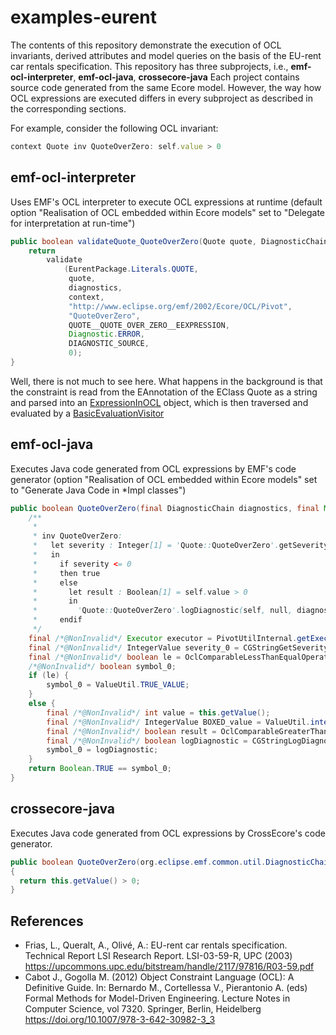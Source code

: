 # examples-eurent

The contents of this repository demonstrate the execution of OCL invariants, derived attributes and model queries on the basis of the EU-rent car rentals specification.
This repository has three subprojects, i.e., **emf-ocl-interpreter**, **emf-ocl-java**, **crossecore-java**
Each project contains source code generated from the same Ecore model. 
However, the way how OCL expressions are executed differs in every subproject as described in the corresponding sections.

For example, consider the following OCL invariant:
```javascript
context Quote inv QuoteOverZero: self.value > 0
```

## emf-ocl-interpreter
Uses EMF's OCL interpreter to execute OCL expressions at runtime (default option "Realisation of OCL embedded within Ecore models" set to "Delegate for interpretation at run-time")

```java
public boolean validateQuote_QuoteOverZero(Quote quote, DiagnosticChain diagnostics, Map<Object, Object> context) {
	return
		validate
			(EurentPackage.Literals.QUOTE,
			 quote,
			 diagnostics,
			 context,
			 "http://www.eclipse.org/emf/2002/Ecore/OCL/Pivot",
			 "QuoteOverZero",
			 QUOTE__QUOTE_OVER_ZERO__EEXPRESSION,
			 Diagnostic.ERROR,
			 DIAGNOSTIC_SOURCE,
			 0);
}
```
Well, there is not much to see here. 
What happens in the background is that the constraint is read from the EAnnotation of the EClass Quote as a string and parsed into an [ExpressionInOCL](http://git.eclipse.org/c/ocl/org.eclipse.ocl.git/tree/plugins/org.eclipse.ocl.pivot/src/org/eclipse/ocl/pivot/internal/evaluation/BasicEvaluationVisitor.java) object, which is then traversed and evaluated by a [BasicEvaluationVisitor](http://git.eclipse.org/c/ocl/org.eclipse.ocl.git/tree/plugins/org.eclipse.ocl.pivot/src/org/eclipse/ocl/pivot/internal/evaluation/BasicEvaluationVisitor.java)


## emf-ocl-java 
Executes Java code generated from OCL expressions by EMF's code generator (option "Realisation of OCL embedded within Ecore models" set to "Generate Java Code in *Impl classes")

```java
public boolean QuoteOverZero(final DiagnosticChain diagnostics, final Map<Object, Object> context) {
	/**
	 *
	 * inv QuoteOverZero:
	 *   let severity : Integer[1] = 'Quote::QuoteOverZero'.getSeverity()
	 *   in
	 *     if severity <= 0
	 *     then true
	 *     else
	 *       let result : Boolean[1] = self.value > 0
	 *       in
	 *         'Quote::QuoteOverZero'.logDiagnostic(self, null, diagnostics, context, null, severity, result, 0)
	 *     endif
	 */
	final /*@NonInvalid*/ Executor executor = PivotUtilInternal.getExecutor(this);
	final /*@NonInvalid*/ IntegerValue severity_0 = CGStringGetSeverityOperation.INSTANCE.evaluate(executor, EurentTables.STR_Quote_c_c_QuoteOverZero);
	final /*@NonInvalid*/ boolean le = OclComparableLessThanEqualOperation.INSTANCE.evaluate(executor, severity_0, EurentTables.INT_0).booleanValue();
	/*@NonInvalid*/ boolean symbol_0;
	if (le) {
		symbol_0 = ValueUtil.TRUE_VALUE;
	}
	else {
		final /*@NonInvalid*/ int value = this.getValue();
		final /*@NonInvalid*/ IntegerValue BOXED_value = ValueUtil.integerValueOf(value);
		final /*@NonInvalid*/ boolean result = OclComparableGreaterThanOperation.INSTANCE.evaluate(executor, BOXED_value, EurentTables.INT_0).booleanValue();
		final /*@NonInvalid*/ boolean logDiagnostic = CGStringLogDiagnosticOperation.INSTANCE.evaluate(executor, TypeId.BOOLEAN, EurentTables.STR_Quote_c_c_QuoteOverZero, this, (Object)null, diagnostics, context, (Object)null, severity_0, result, EurentTables.INT_0).booleanValue();
		symbol_0 = logDiagnostic;
	}
	return Boolean.TRUE == symbol_0;
}
```

## crossecore-java 
Executes Java code generated from OCL expressions by CrossEcore's code generator.

```java
public boolean QuoteOverZero(org.eclipse.emf.common.util.DiagnosticChain diagnostics, java.util.Map<Object, Object> context)
{
  return this.getValue() > 0;
}
```


## References
* Frias, L., Queralt, A., Olivé, A.: EU-rent car rentals specification. Technical Report LSI Research Report. LSI-03-59-R, UPC (2003)
https://upcommons.upc.edu/bitstream/handle/2117/97816/R03-59.pdf
* Cabot J., Gogolla M. (2012) Object Constraint Language (OCL): A Definitive Guide. In: Bernardo M., Cortellessa V., Pierantonio A. (eds) Formal Methods for Model-Driven Engineering. Lecture Notes in Computer Science, vol 7320. Springer, Berlin, Heidelberg https://doi.org/10.1007/978-3-642-30982-3_3
